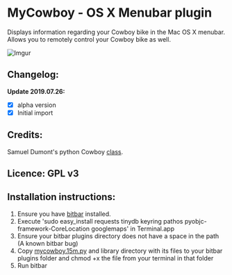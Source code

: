 
# MyCowboy - OS X Menubar plugin

Displays information regarding your Cowboy bike in the Mac OS X menubar. Allows you to remotely control your Cowboy bike as well.

![Imgur](https://i.imgur.com/Q45iFOP.png)


## Changelog: 

**Update 2019.07.26:**
- [X] alpha version 
- [X] Initial import

## Credits: 

Samuel Dumont's python Cowboy [class](https://gitlab.com/samueldumont/python-cowboy-bike).

## Licence: GPL v3

## Installation instructions: 

1. Ensure you have [bitbar](https://github.com/matryer/bitbar/releases/latest) installed.
2. Execute 'sudo easy_install requests tinydb keyring pathos pyobjc-framework-CoreLocation googlemaps' in Terminal.app
3. Ensure your bitbar plugins directory does not have a space in the path (A known bitbar bug)
4. Copy [mycowboy.15m.py](mycowboy.15m.py) and library directory with its files to your bitbar plugins folder and chmod +x the file from your terminal in that folder
5. Run bitbar
